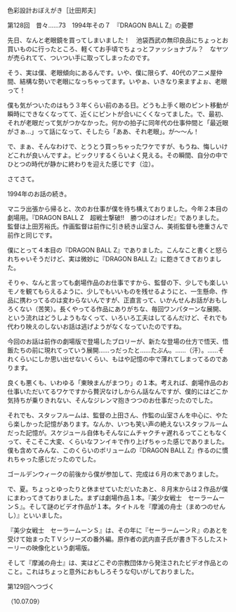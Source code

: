 <!-- source: http://web.archive.org/web/20250215190716/http://www.style.fm/as/05_column/tsujita/tsujita128.shtml -->

色彩設計おぼえがき［辻田邦夫］

第128回　昔々……73　1994年その７　『DRAGON BALL Z』の憂鬱

先日、なんと老眼鏡を買ってしまいました！　池袋西武の無印良品にちょっとお買いものに行ったところ、軽くてお手頃でちょっとファッショナブル？　なヤツが売られてて、ついつい手に取ってしまったのです。

そう、実は僕、老眼傾向にあるんです。いや、僕に限らず、40代のアニメ屋仲間、結構な勢いで老眼になっちゃってます。いやぁ、いきなり来ますよぉ、老眼って！

僕も気がついたのはもう３年くらい前のある日。どうも上手く眼のピント移動が瞬時にできなくなってて、近くにピントが合いにくくなってました。で、最初、それが老眼だって気がつかなかった。何かの拍子に同年代の仕事仲間と「最近眼がさぁ…」って話になって、そしたら「ああ、それ老眼」。が～～ん！

で、まぁ、そんなわけで、とうとう買っちゃったワケですが、もうね、悔しいけどこれが良いんですよ。ビックリするくらいよく見える。その瞬間、自分の中でひとつの時代が静かに終わりを迎えた感じです（泣）。

さてさて。

1994年のお話の続き。

マニラ出張から帰ると、次のお仕事が僕を待ち構えておりました。今年２本目の劇場用。『DRAGON BALL Z　超戦士撃破!!　勝つのはオレだ』でありました。監督は上田芳裕氏。作画監督は前作に引き続き山室さん、美術監督も徳重さんで前作と同じです。

僕にとって４本目の『DRAGON BALL Z』でありました。こんなこと書くと怒られちゃいそうだけど、実は微妙に『DRAGON BALL Z』に飽きてきておりました。

そりゃ、なんと言っても劇場作品のお仕事ですから、監督の下、少しでも楽しいモノを観てもらえるように、少しでもいいものを残せるようにと、一生懸命、作品に携わってるのは変わらないんですが、正直言って、いかんせんお話がおもしろくない（苦笑）。長くやってる作品にありがちな、毎回ワンパターンな展開、という流れはどうしようもなくって、いろいろ工夫はしてるんだけど、それでも代わり映えのしないお話は逃げようがなくなっていたのですね。

今回のお話は前作の劇場版で登場したブロリーが、新たな登場の仕方で悟天、悟飯たちの前に現れてっていう展開……っだったと……たぶん。……（汗）。……それくらいにしか思い出せないくらい、もはや記憶の中で薄れてしまってるのであります。

良くも悪くも、いわゆる「東映まんがまつり」の１本。考えれば、劇場作品のお仕事いただいてるワケですから贅沢なけしからん話なんですが、僕的にはどこか気持ちが乗りきれない、そんなジレンマ抱きつつのお仕事だったのでした。

それでも、スタッフルームは、監督の上田さん、作監の山室さんを中心に、やたら楽しかった記憶があります。なんか、いつも笑い声の絶えないスタッフルームだった記憶が。スケジュール自体もそんなにムチャクチャ遅れるってこともなくって、そこそこ大変、くらいなフンイキで作り上げちゃった感じでありました。僕も含めてみんな、このくらいのボリュームの『DRAGON BALL Z』作るのに慣れちゃった感じだったのでした。

ゴールデンウィークの前後から僕が参加して、完成は６月の末でありました。

で、夏。ちょっとゆったりと休ませていただいたあと、８月末からは２作品が僕にまわってきておりました。まずは劇場作品１本。『美少女戦士　セーラームーンＳ』。そして謎のビデオ作品が１本。タイトルを『摩滅の舟士（まめつのせんし）』といいました。

『美少女戦士　セーラームーンＳ』は、その年に『セーラームーンＲ』のあとを受けて始まったＴＶシリーズの番外編。原作者の武内直子氏が書き下ろしたストーリーの映像化という劇場版。

そして『摩滅の舟士』は、実はどこぞの宗教団体から発注されたビデオ作品とのこと。これはちょっと意外におもしろそうな匂いがしておりました。

第129回へつづく

（10.07.09）

